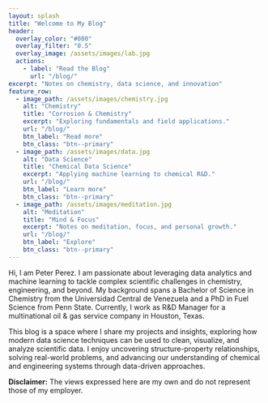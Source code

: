 ```yaml
---
layout: splash
title: "Welcome to My Blog"
header:
  overlay_color: "#000"
  overlay_filter: "0.5"
  overlay_image: /assets/images/lab.jpg
  actions:
    - label: "Read the Blog"
      url: "/blog/"
excerpt: "Notes on chemistry, data science, and innovation"
feature_row:
  - image_path: /assets/images/chemistry.jpg
    alt: "Chemistry"
    title: "Corrosion & Chemistry"
    excerpt: "Exploring fundamentals and field applications."
    url: "/blog/"
    btn_label: "Read more"
    btn_class: "btn--primary"
  - image_path: /assets/images/data.jpg
    alt: "Data Science"
    title: "Chemical Data Science"
    excerpt: "Applying machine learning to chemical R&D."
    url: "/blog/"
    btn_label: "Learn more"
    btn_class: "btn--primary"
  - image_path: /assets/images/meditation.jpg
    alt: "Meditation"
    title: "Mind & Focus"
    excerpt: "Notes on meditation, focus, and personal growth."
    url: "/blog/"
    btn_label: "Explore"
    btn_class: "btn--primary"
---
```


Hi, I am Peter Perez. I am passionate about leveraging data analytics and machine learning to tackle complex scientific challenges in chemistry, engineering, and beyond. My background spans a Bachelor of Science in Chemistry from the Universidad Central de Venezuela and a PhD in Fuel Science from Penn State. Currently, I work as R&D Manager for a multinational oil & gas service company in Houston, Texas.

This blog is a space where I share my projects and insights, exploring how modern data science techniques can be used to clean, visualize, and analyze scientific data. I enjoy uncovering structure-property relationships, solving real-world problems, and advancing our understanding of chemical and engineering systems through data-driven approaches.

**Disclaimer:** The views expressed here are my own and do not represent those of my employer.

